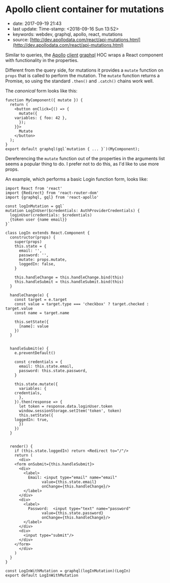# Apollo client container for mutations

* date: 2017-09-19 21:43
* last update: Time-stamp: &lt;2018-09-16 Sun 13:52&gt;
* keywords: webdev, graphql, apollo, react, mutations
* source: [http://dev.apollodata.com/react/api-mutations.html](http://dev.apollodata.com/react/api-mutations.html)

Similar to queries, the [Apollo](http://dev.apollodata.com/)  [client](http://dev.apollodata.com/react/)  [graphql](http://dev.apollodata.com/react/api-graphql.html) HOC wraps a React component with functionality in the properties.

Different from the query side, for mutations it provides a `mutate` function on `props` that is called to perform the mutation. The `mutate` function returns a Promise, so using the standard `.then()` and `.catch()` chains work well.

The _canonical_ form looks like this:

```text
function MyComponent({ mutate }) {
  return (
    <button onClick={() => {
      mutate({
	variables: { foo: 42 },
      });
    }}>
      Mutate
    </button>
  );
}
export default graphql(gql`mutation { ... }`)(MyComponent);
```

Dereferencing the `mutate` function out of the properties in the arguments list seems a popular thing to do. I prefer not to do this, as I'd like to use more props.

An example, which performs a basic Login function form, looks like:

```text
import React from 'react'
import {Redirect} from 'react-router-dom'
import {graphql, gql} from 'react-apollo'

const logInMutation = gql`
mutation LogInUser($credentials: AuthProviderCredentials) {
  loginUser(credentials: $credentials)
  {token user {name email}}
}`

class LogIn extends React.Component {
  constructor(props) {
    super(props)
    this.state = {
      email: '',
      password: '',
      mutate: props.mutate,
      loggedIn: false,
    }

    this.handleChange = this.handleChange.bind(this)
    this.handleSubmit = this.handleSubmit.bind(this)
  }

  handleChange(e) {
    const target = e.target
    const value = target.type === 'checkbox' ? target.checked : target.value
    const name = target.name

    this.setState({
      [name]: value
    })
  }


  handleSubmit(e) {
    e.preventDefault()

    const credentials = {
      email: this.state.email,
      password: this.state.password,
    }

    this.state.mutate({
      variables: {
	credentials,
      },
    }).then(response => {
      let token = response.data.loginUser.token
      window.sessionStorage.setItem('token', token)
      this.setState({
	loggedIn: true,
      })
    })
  }


  render() {
    if (this.state.loggedIn) return <Redirect to="/"/>
    return (
      <div>
	<form onSubmit={this.handleSubmit}>
	  <div>
	    <label>
	      Email: <input type="email" name="email"
			    value={this.state.email}
			    onChange={this.handleChange}/>
	    </label>
	  </div>
	  <div>
	    <label>
	      Password:  <input type="text" name="password"
				value={this.state.password}
				onChange={this.handleChange}/>
	    </label>
	  </div>
	  <div>
	    <input type="submit"/>
	  </div>
	</form>
      </div>
    )
  }
}

const LogInWithMutation = graphql(logInMutation)(LogIn)
export default LogInWithMutation
```

